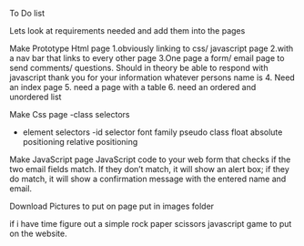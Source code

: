 To Do list

Lets look at requirements needed and add them into the pages

Make Prototype Html page
1.obviously linking to css/ javascript page
2.with a nav bar that links to every other page
3.One page a form/ email page to send comments/ questions.  Should in theory be able to respond with javascript thank you for your information whatever persons name is
4. Need an index page
5. need a page with a table
6. need an ordered and unordered list


Make Css page
-class selectors
- element selectors
-id selector
font family
pseudo class
float
absolute positioning
relative positioning




Make JavaScript page
JavaScript code to your web form that checks if the two email fields match. If they don’t match, it will show an alert box; if they do match, it will show a confirmation message with the entered name and email.



Download Pictures to put on page
put in images folder

if i have time figure out a simple rock paper scissors javascript game to put on the website.


